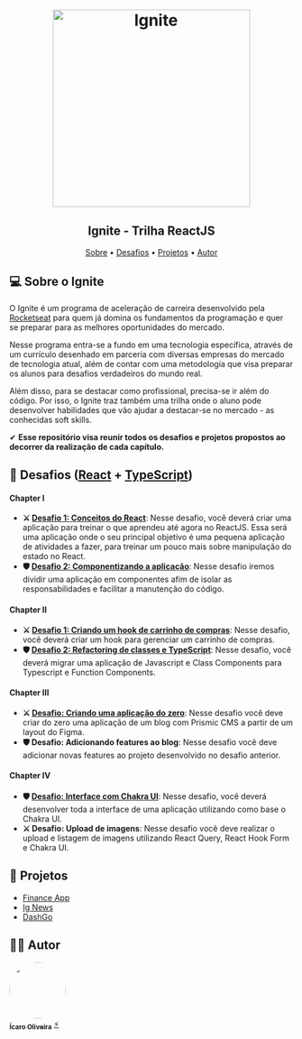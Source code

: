 <h1 align="center">
    <img alt="Ignite" src="https://res.cloudinary.com/ddi5agea1/image/upload/v1615811792/1920x1080_svmfrh.png" height="350px" />
</h1>

<h2 align="center"> 
	Ignite - Trilha ReactJS
</h2>

<p align="center">
 <a href="#-sobre-o-ignite">Sobre</a> •
 <a href="#-desafios">Desafios</a> • 
 <a href="#-projetos">Projetos</a> • 
 <a href="#-autor">Autor</a>
</p>

## 💻 Sobre o Ignite

O Ignite é um programa de aceleração de carreira desenvolvido pela [Rocketseat](https://app.rocketseat.com.br/) para quem já domina os fundamentos da programação e quer se preparar para as melhores oportunidades do mercado. 

Nesse programa entra-se a fundo em uma tecnologia específica, através de um currículo desenhado em parceria com diversas empresas do mercado de tecnologia atual, além de contar com uma metodologia que visa preparar os alunos para desafios verdadeiros do mundo real.

Além disso, para se destacar como profissional, precisa-se ir além do código. Por isso, o Ignite traz também uma trilha onde o aluno pode desenvolver habilidades que vão ajudar a destacar-se no mercado - as conhecidas soft skills.

✔ **Esse repositório visa reunir todos os desafios e projetos propostos ao decorrer da realização de cada capítulo.**

## 🎯 Desafios ([React](https://reactjs.org/)  +  [TypeScript](https://www.typescriptlang.org/))

#### **Chapter I**  

-   **⚔ [Desafio 1: Conceitos do React](https://github.com/icaroov/ignite-challenges/tree/master/chapter01-desafio01)**: Nesse desafio, você deverá criar uma aplicação para treinar o que aprendeu até agora no ReactJS. Essa será uma aplicação onde o seu principal objetivo é uma pequena aplicação de atividades a fazer, para treinar um pouco mais sobre manipulação do estado no React.
-   **🛡 [Desafio 2: Componentizando a aplicação](https://github.com/icaroov/ignite-challenges/tree/master/chapter01-desafio02)**: Nesse desafio iremos dividir uma aplicação em componentes afim de isolar as responsabilidades e facilitar a manutenção do código.

#### **Chapter II**

-   **⚔ [Desafio 1: Criando um hook de carrinho de compras](https://github.com/icaroov/ignite-challenges/tree/master/chapter02-desafio01)**: Nesse desafio, você deverá criar um hook para gerenciar um carrinho de compras.
-   **🛡 [Desafio 2: Refactoring de classes e TypeScript](https://github.com/icaroov/ignite-challenges/tree/master/chapter02-desafio02)**: Nesse desafio, você deverá migrar uma aplicação de Javascript e Class Components para Typescript e Function Components.

#### **Chapter III**

-   **⚔ [Desafio: Criando uma aplicação do zero](https://github.com/icaroov/ignite/tree/master/chapter03-desafio01)**: Nesse desafio você deve criar do zero uma aplicação de um blog com Prismic CMS a partir de um layout do Figma.
-   **🛡 Desafio: Adicionando features ao blog**: Nesse desafio você deve adicionar novas features ao projeto desenvolvido no desafio anterior.

#### **Chapter IV**

-   **🛡 [Desafio: Interface com Chakra UI](https://github.com/icaroov/ignite/tree/master/chapter04-desafio01)**: Nesse desafio, você deverá desenvolver toda a interface de uma aplicação utilizando como base o Chakra UI.
-   **⚔ Desafio: Upload de imagens**: Nesse desafio você deve realizar o upload e listagem de imagens utilizando React Query, React Hook Form e Chakra UI.

## 📁 Projetos
- [Finance App](https://github.com/icaroov/finance-app)
- [Ig News](https://github.com/icaroov/ig-news)
- [DashGo](https://github.com/icaroov/dashgo)

## 👨‍💻 Autor

<a href="https://github.com/icaroov">
 <img style="border-radius: 50%;" src="https://avatars.githubusercontent.com/u/20347877?s=460&u=85f5e8a7d10a74a188284027280d8e2e374f17b1&v=4" width="100px;" alt=""/>
 <br />
 <sub><b>Ícaro Oliveira</b></sub></a> <a href="https://github.com/icaroov" title="Rocketseat">⚡</a>
